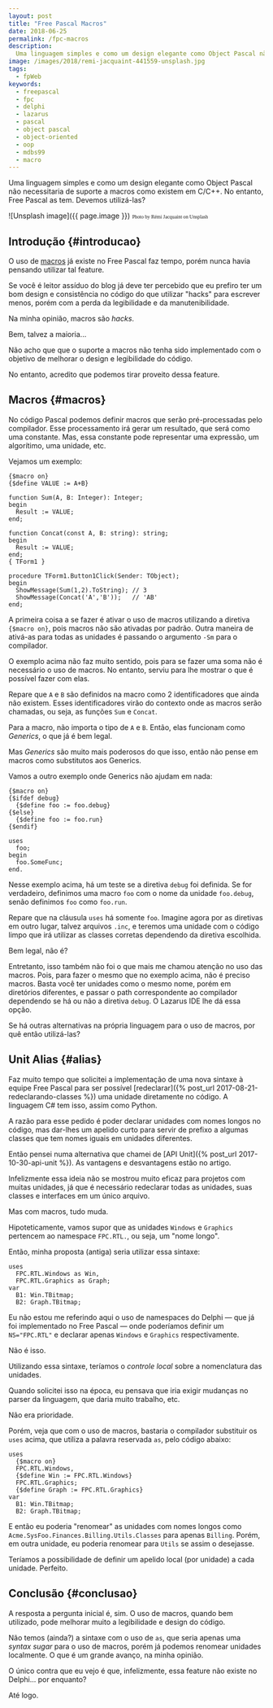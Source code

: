 ```yaml
---
layout: post
title: "Free Pascal Macros"
date: 2018-06-25
permalink: /fpc-macros
description:
  Uma linguagem simples e como um design elegante como Object Pascal não necessitaria de suporte a macros como existem em C/C++. No entanto, Free Pascal as tem. Devemos utilizá-las?
image: /images/2018/remi-jacquaint-441559-unsplash.jpg
tags:
  - fpWeb
keywords:
  - freepascal
  - fpc
  - delphi
  - lazarus
  - pascal
  - object pascal
  - object-oriented
  - oop
  - mdbs99
  - macro
---
```


Uma linguagem simples e como um design elegante como Object Pascal não necessitaria de suporte a macros como existem em C/C++. No entanto, Free Pascal as tem. Devemos utilizá-las?

<!--more-->

![Unsplash image]({{ page.image }})
<span style="font-family: 'Bebas Neue'; font-size: 0.7em;">Photo by Rémi Jacquaint on Unsplash</span>

## Introdução {#introducao}

O uso de [macros](https://en.wikipedia.org/wiki/Macro_(computer_science)) já existe no Free Pascal faz tempo, porém nunca havia pensando utilizar tal feature.

Se você é leitor assíduo do blog já deve ter percebido que eu prefiro ter um bom design e consistência no código do que utilizar "hacks" para escrever menos, porém com a perda da legibilidade e da manutenibilidade.

Na minha opinião, macros são *hacks*.

Bem, talvez a maioria...

Não acho que que o suporte a macros não tenha sido implementado com o objetivo de melhorar o design e legibilidade do código.

No entanto, acredito que podemos tirar proveito dessa feature.

## Macros {#macros}

No código Pascal podemos definir macros que serão pré-processadas pelo compilador. Esse processamento irá gerar um resultado, que será como uma constante. Mas, essa constante pode representar uma expressão, um algorítimo, uma unidade, etc.

Vejamos um exemplo:

    {$macro on}
    {$define VALUE := A+B}

    function Sum(A, B: Integer): Integer;
    begin
      Result := VALUE;
    end;

    function Concat(const A, B: string): string;
    begin
      Result := VALUE;
    end;
    { TForm1 }

    procedure TForm1.Button1Click(Sender: TObject);
    begin
      ShowMessage(Sum(1,2).ToString); // 3
      ShowMessage(Concat('A','B'));   // 'AB'
    end;

A primeira coisa a se fazer é ativar o uso de macros utilizando a diretiva `{$macro on}`, pois macros não são ativadas por padrão. Outra maneira de ativá-as para todas as unidades é passando o argumento `-Sm` para o compilador.

O exemplo acima não faz muito sentido, pois para se fazer uma soma não é necessário o uso de macros. No entanto, serviu para lhe mostrar o que é possível fazer com elas.

Repare que `A` e `B` são definidos na macro como 2 identificadores que ainda não existem. Esses identificadores virão do contexto onde as macros serão chamadas, ou seja, as funções `Sum` e `Concat`.

Para a macro, não importa o tipo de `A` e `B`. Então, elas funcionam como *Generics*, o que já é bem legal.

Mas *Generics* são muito mais poderosos do que isso, então não pense em macros como substitutos aos Generics.

Vamos a outro exemplo onde Generics não ajudam em nada:

    {$macro on}
    {$ifdef debug}
      {$define foo := foo.debug}
    {$else}
      {$define foo := foo.run}
    {$endif}

    uses
      foo;
    begin
      foo.SomeFunc;
    end.

Nesse exemplo acima, há um teste se a diretiva `debug` foi definida. Se for verdadeiro, definimos uma macro `foo` com o nome da unidade `foo.debug`, senão definimos `foo` como `foo.run`.

Repare que na cláusula `uses` há somente `foo`. Imagine agora por as diretivas em outro lugar, talvez arquivos `.inc`, e teremos uma unidade com o código limpo que irá utilizar as classes corretas dependendo da diretiva escolhida.

Bem legal, não é?

Entretanto, isso também não foi o que mais me chamou atenção no uso das macros. Pois, para fazer o mesmo que no exemplo acima, não é preciso macros. Basta você ter unidades como o mesmo nome, porém em diretórios diferentes, e passar o path correspondente ao compilador dependendo se há ou não a diretiva `debug`. O Lazarus IDE lhe dá essa opção.

Se há outras alternativas na própria linguagem para o uso de macros, por quê então utilizá-las?

## Unit Alias {#alias}

Faz muito tempo que solicitei a implementação de uma nova sintaxe à equipe Free Pascal para ser possível [redeclarar]({% post_url 2017-08-21-redeclarando-classes %}) uma unidade diretamente no código. A linguagem C# tem isso, assim como Python.

A razão para esse pedido é poder declarar unidades com nomes longos no código, mas dar-lhes um apelido curto para servir de prefixo a algumas classes que tem nomes iguais em unidades diferentes.

Então pensei numa alternativa que chamei de [API Unit]({% post_url 2017-10-30-api-unit %}). As vantagens e desvantagens estão no artigo.

Infelizmente essa ideia não se mostrou muito eficaz para projetos com muitas unidades, já que é necessário redeclarar todas as unidades, suas classes e interfaces em um único arquivo.

Mas com macros, tudo muda.

Hipoteticamente, vamos supor que as unidades `Windows` e `Graphics` pertencem ao namespace `FPC.RTL.`, ou seja, um "nome longo".

Então, minha proposta (antiga) seria utilizar essa sintaxe:

    uses
      FPC.RTL.Windows as Win,
      FPC.RTL.Graphics as Graph;
    var
      B1: Win.TBitmap;
      B2: Graph.TBitmap;

Eu não estou me referindo aqui o uso de namespaces do Delphi — que já foi implementado no Free Pascal — onde poderíamos definir um `NS="FPC.RTL"` e declarar apenas `Windows` e `Graphics` respectivamente.

Não é isso.

Utilizando essa sintaxe, teríamos o *controle local* sobre a nomenclatura das unidades.

Quando solicitei isso na época, eu pensava que iria exigir mudanças no parser da linguagem, que daria muito trabalho, etc.

Não era prioridade.

Porém, veja que com o uso de macros, bastaria o compilador substituir os `uses` acima, que utiliza a palavra reservada `as`, pelo código abaixo:

    uses
      {$macro on}
      FPC.RTL.Windows,
      {$define Win := FPC.RTL.Windows}
      FPC.RTL.Graphics;
      {$define Graph := FPC.RTL.Graphics}
    var
      B1: Win.TBitmap;
      B2: Graph.TBitmap;

E então eu poderia "renomear" as unidades com nomes longos como `Acme.SysFoo.Finances.Billing.Utils.Classes` para apenas `Billing`. Porém, em outra unidade, eu poderia renomear para `Utils` se assim o desejasse.

Teríamos a possibilidade de definir um apelido local (por unidade) a cada unidade. Perfeito.

## Conclusão {#conclusao}

A resposta a pergunta inicial é, sim. O uso de macros, quando bem utilizado, pode melhorar muito a legibilidade e design do código.

Não temos (ainda?) a sintaxe com o uso de `as`, que seria apenas uma *syntax sugar* para o uso de macros, porém já podemos renomear unidades localmente. O que é um grande avanço, na minha opinião.

O único contra que eu vejo é que, infelizmente, essa feature não existe no Delphi... por enquanto?

Até logo.
